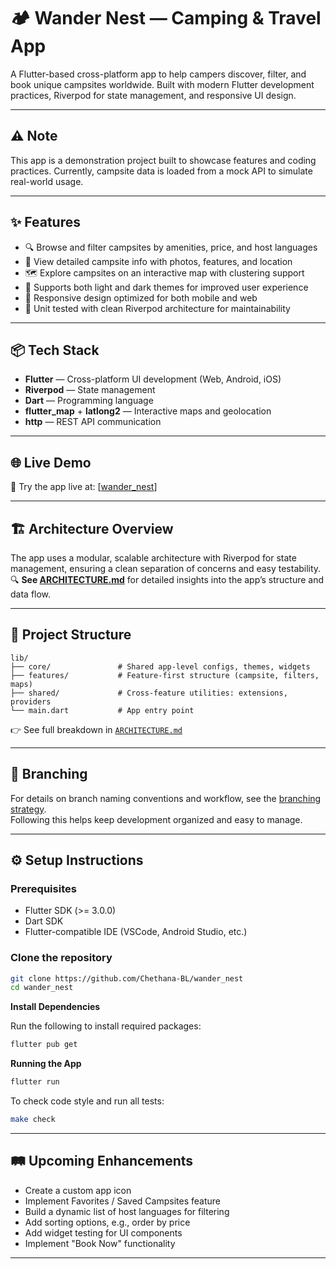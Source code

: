 # 🏕️ Wander Nest — Camping & Travel App

A Flutter-based cross-platform app to help campers discover, filter, and book unique campsites worldwide. Built with modern Flutter development practices, Riverpod for state management, and responsive UI design.

---
## ⚠️ Note

This app is a demonstration project built to showcase features and coding practices. Currently, campsite data is loaded from a mock API to simulate real-world usage.

---

## ✨ Features

- 🔍 Browse and filter campsites by amenities, price, and host languages  
- 📍 View detailed campsite info with photos, features, and location  
- 🗺️ Explore campsites on an interactive map with clustering support
- 🎨 Supports both light and dark themes for improved user experience  
- 🎯 Responsive design optimized for both mobile and web  
- 🧪 Unit tested with clean Riverpod architecture for maintainability  

---

## 📦 Tech Stack

- **Flutter** — Cross-platform UI development (Web, Android, iOS)  
- **Riverpod** — State management  
- **Dart** — Programming language  
- **flutter_map** + **latlong2** — Interactive maps and geolocation  
- **http** — REST API communication  

---

## 🌐 Live Demo

🔗 Try the app live at: [[wander_nest](https://chethana-bl.github.io/wander_nest/)]

---

## 🏗 Architecture Overview

The app uses a modular, scalable architecture with Riverpod for state management, ensuring a clean separation of concerns and easy testability.
🔍 **See [ARCHITECTURE.md](ARCHITECTURE.md)** for detailed insights into the app’s structure and data flow.

---

## 📁 Project Structure

```
lib/
├── core/               # Shared app-level configs, themes, widgets
├── features/           # Feature-first structure (campsite, filters, maps)
├── shared/             # Cross-feature utilities: extensions, providers
└── main.dart           # App entry point
```

👉 See full breakdown in [`ARCHITECTURE.md`](ARCHITECTURE.md)

---

## 📂 Branching

For details on branch naming conventions and workflow, see the [branching strategy](BRANCHING.md).  
Following this helps keep development organized and easy to manage.

---

## ⚙️ Setup Instructions

### Prerequisites

- Flutter SDK (>= 3.0.0)  
- Dart SDK  
- Flutter-compatible IDE (VSCode, Android Studio, etc.)  

### Clone the repository

```bash
git clone https://github.com/Chethana-BL/wander_nest
cd wander_nest
```
**Install Dependencies**

Run the following to install required packages:
```bash
flutter pub get
```
**Running the App**

```bash
flutter run
```
To check code style and run all tests:
```bash
make check
```
---

## 🛤 Upcoming Enhancements 
- Create a custom app icon  
- Implement Favorites / Saved Campsites feature  
- Build a dynamic list of host languages for filtering  
- Add sorting options, e.g., order by price  
- Add widget testing for UI components  
- Implement "Book Now" functionality

---
